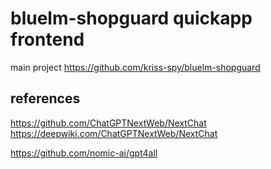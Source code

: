 # bluelm-shopguard quickapp frontend

main project
https://github.com/kriss-spy/bluelm-shopguard

## references
https://github.com/ChatGPTNextWeb/NextChat
https://deepwiki.com/ChatGPTNextWeb/NextChat

https://github.com/nomic-ai/gpt4all